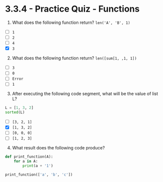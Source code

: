 # 3.3.4 - Practice Quiz - Functions

1. What does the following function return? `len('A', 'B', 1)`
- [ ] `1`
- [ ] `2`
- [ ] `4`
- [x] `3`

2. What does the following function return? `len([sum[1, ,1, 1])`
- [ ] `3`
- [ ] `0`
- [ ] `Error`
- [ ] `1`

3. After executing the following code segment, what will be the value of list L?
```python
L = [1, 3, 2]
sorted(L)
```

- [ ] `[3, 2, 1]`
- [x] `[1, 3, 2]`
- [ ] `[0, 0, 0]`
- [ ] `[1, 2, 3]`

4. What result does the following code produce?

```python
def print_function(A):
	for a in A:
		print(a + '1')

print_function(['a', 'b', 'c'])
```